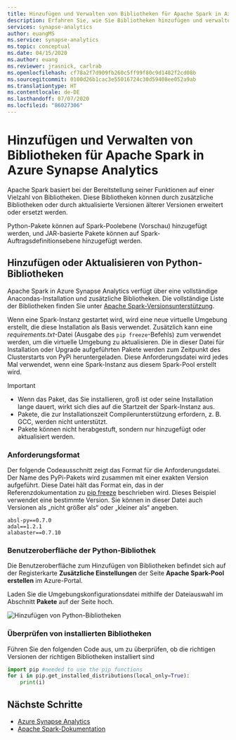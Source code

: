 ```yaml
---
title: Hinzufügen und Verwalten von Bibliotheken für Apache Spark in Azure Synapse Analytics
description: Erfahren Sie, wie Sie Bibliotheken hinzufügen und verwalten, die von Apache Spark in Azure Synapse Analytics verwendet werden.
services: synapse-analytics
author: euangMS
ms.service: synapse-analytics
ms.topic: conceptual
ms.date: 04/15/2020
ms.author: euang
ms.reviewer: jrasnick, carlrab
ms.openlocfilehash: cf78a2f7d909fb260c5ff99f80c9d1482f2cd08b
ms.sourcegitcommit: 0100d26b1cac3e55016724c30d59408ee052a9ab
ms.translationtype: HT
ms.contentlocale: de-DE
ms.lasthandoff: 07/07/2020
ms.locfileid: "86027306"
---
```

# <a name="add-and-manage-libraries-for-apache-spark-in-azure-synapse-analytics"></a>Hinzufügen und Verwalten von Bibliotheken für Apache Spark in Azure Synapse Analytics

Apache Spark basiert bei der Bereitstellung seiner Funktionen auf einer Vielzahl von Bibliotheken. Diese Bibliotheken können durch zusätzliche Bibliotheken oder durch aktualisierte Versionen älterer Versionen erweitert oder ersetzt werden.

Python-Pakete können auf Spark-Poolebene (Vorschau) hinzugefügt werden, und JAR-basierte Pakete können auf Spark-Auftragsdefinitionsebene hinzugefügt werden.

## <a name="adding-or-updating-python-libraries"></a>Hinzufügen oder Aktualisieren von Python-Bibliotheken

Apache Spark in Azure Synapse Analytics verfügt über eine vollständige Anacondas-Installation und zusätzliche Bibliotheken. Die vollständige Liste der Bibliotheken finden Sie unter [Apache Spark-Versionsunterstützung](apache-spark-version-support.md).

Wenn eine Spark-Instanz gestartet wird, wird eine neue virtuelle Umgebung erstellt, die diese Installation als Basis verwendet. Zusätzlich kann eine *requirements.txt*-Datei (Ausgabe des `pip freeze`-Befehls) zum verwendet werden, um die virtuelle Umgebung zu aktualisieren. Die in dieser Datei für Installation oder Upgrade aufgeführten Pakete werden zum Zeitpunkt des Clusterstarts von PyPi heruntergeladen. Diese Anforderungsdatei wird jedes Mal verwendet, wenn eine Spark-Instanz aus diesem Spark-Pool erstellt wird.

> [!IMPORTANT]
>
> - Wenn das Paket, das Sie installieren, groß ist oder seine Installation lange dauert, wirkt sich dies auf die Startzeit der Spark-Instanz aus.
> - Pakete, die zur Installationszeit Compilerunterstützung erfordern, z. B. GCC, werden nicht unterstützt.
> - Pakete können nicht herabgestuft, sondern nur hinzugefügt oder aktualisiert werden.

### <a name="requirements-format"></a>Anforderungsformat

Der folgende Codeausschnitt zeigt das Format für die Anforderungsdatei. Der Name des PyPi-Pakets wird zusammen mit einer exakten Version aufgeführt. Diese Datei hält das Format ein, das in der Referenzdokumentation zu [pip freeze](https://pip.pypa.io/en/stable/reference/pip_freeze/) beschrieben wird. Dieses Beispiel verwendet eine bestimmte Version. Sie können in dieser Datei auch Versionen als „nicht größer als“ oder „kleiner als“ angeben.

```
absl-py==0.7.0
adal==1.2.1
alabaster==0.7.10
```

### <a name="python-library-user-interface"></a>Benutzeroberfläche der Python-Bibliothek

Die Benutzeroberfläche zum Hinzufügen von Bibliotheken befindet sich auf der Registerkarte **Zusätzliche Einstellungen** der Seite **Apache Spark-Pool erstellen** im Azure-Portal.

Laden Sie die Umgebungskonfigurationsdatei mithilfe der Dateiauswahl im Abschnitt **Pakete** auf der Seite hoch.

![Hinzufügen von Python-Bibliotheken](./media/apache-spark-azure-portal-add-libraries/add-python-libraries.png "Hinzufügen von Python-Bibliotheken")

### <a name="verifying-installed-libraries"></a>Überprüfen von installierten Bibliotheken

Führen Sie den folgenden Code aus, um zu überprüfen, ob die richtigen Versionen der richtigen Bibliotheken installiert sind

```python
import pip #needed to use the pip functions
for i in pip.get_installed_distributions(local_only=True):
    print(i)
```

## <a name="next-steps"></a>Nächste Schritte

- [Azure Synapse Analytics](https://docs.microsoft.com/azure/synapse-analytics)
- [Apache Spark-Dokumentation](https://spark.apache.org/docs/2.4.4/)
